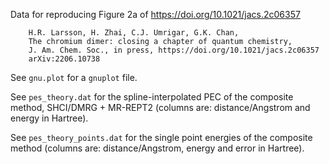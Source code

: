Data for reproducing Figure 2a of https://doi.org/10.1021/jacs.2c06357

        H.R. Larsson, H. Zhai, C.J. Umrigar, G.K. Chan, 
        The chromium dimer: closing a chapter of quantum chemistry, 
        J. Am. Chem. Soc., in press, https://doi.org/10.1021/jacs.2c06357
        arXiv:2206.10738

See `gnu.plot` for a `gnuplot` file.

See `pes_theory.dat` for the spline-interpolated PEC of the composite method, SHCI/DMRG + MR-REPT2 (columns are: distance/Angstrom and energy in Hartree).

See `pes_theory_points.dat` for the single point energies of the composite method (columns are: distance/Angstrom, energy and error in Hartree).
